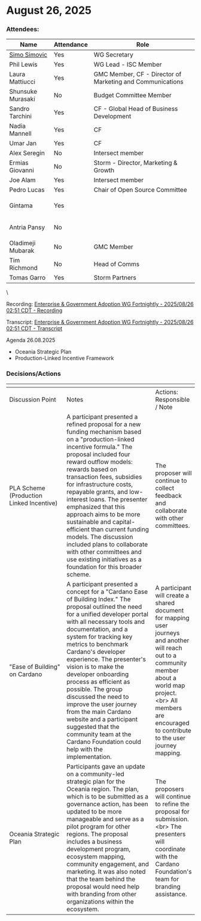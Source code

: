 # August 26, 2025

### Attendees:&#x20;

| Name                                                 | Attendance | Role                                                      |
| ---------------------------------------------------- | ---------- | --------------------------------------------------------- |
| [Simo Simovic](mailto:simo.simovic@intersectmbo.org) | Yes        | WG Secretary                                              |
| Phil Lewis                                           | Yes        | WG Lead - ISC Member                                      |
| Laura Mattiucci                                      | Yes        | GMC Member, CF - Director of Marketing and Communications |
| Shunsuke Murasaki                                    | No         | Budget Committee Member                                   |
| Sandro Tarchini                                      | Yes        | CF - Global Head of Business Development                  |
| Nadia Mannell                                        | Yes        | CF                                                        |
| Umar Jan                                             | Yes        | CF                                                        |
| Alex Seregin                                         | No         | Intersect member                                          |
| Ermias Giovanni                                      | No         | Storm - Director, Marketing & Growth                      |
| Joe Alam                                             | Yes        | Intersect member                                          |
| Pedro Lucas                                          | Yes        | Chair of Open Source Committee                            |
| Gintama                                              | Yes        | <p><br></p>                                               |
| Antria Pansy                                         | No         | <p><br></p>                                               |
| Oladimeji Mubarak                                    | No         | GMC Member                                                |
| Tim Richmond                                         | No         | Head of Comms                                             |
| Tomas Garro                                          | Yes        | Storm Partners                                            |

\


Recording: [Enterprise & Government Adoption WG Fortnightly - 2025/08/26 02:51 CDT - Recording](https://drive.google.com/file/d/1PHuwitccpEm2SBD4kCP1_phtyAb73cp6/view)

Transcript: [Enterprise & Government Adoption WG Fortnightly - 2025/08/26 02:51 CDT - Transcript](https://docs.google.com/document/d/1RczScT6idXADK4lScjAqGZ8xHPsz2VfRN8HFKqudp9Q/edit?tab=t.0)



Agenda 26.08.2025

* Oceania Strategic Plan
* Production-Linked Incentive Framework

### Decisions/Actions

<table data-header-hidden><thead><tr><th width="152.47265625"></th><th width="252.359375"></th><th></th></tr></thead><tbody><tr><td>Discussion Point</td><td>Notes</td><td>Actions: Responsible / Note</td></tr><tr><td>PLA Scheme (Production Linked Incentive)</td><td>A participant presented a refined proposal for a new funding mechanism based on a "production-linked incentive formula." The proposal included four reward outflow models: rewards based on transaction fees, subsidies for infrastructure costs, repayable grants, and low-interest loans. The presenter emphasized that this approach aims to be more sustainable and capital-efficient than current funding models. The discussion included plans to collaborate with other committees and use existing initiatives as a foundation for this broader scheme.</td><td>The proposer will continue to collect feedback and collaborate with other committees.</td></tr><tr><td>"Ease of Building" on Cardano</td><td>A participant presented a concept for a "Cardano Ease of Building Index." The proposal outlined the need for a unified developer portal with all necessary tools and documentation, and a system for tracking key metrics to benchmark Cardano's developer experience. The presenter's vision is to make the developer onboarding process as efficient as possible. The group discussed the need to improve the user journey from the main Cardano website and a participant suggested that the community team at the Cardano Foundation could help with the implementation.</td><td>A participant will create a shared document for mapping user journeys and another will reach out to a community member about a world map project. &#x3C;br> All members are encouraged to contribute to the user journey mapping.</td></tr><tr><td>Oceania Strategic Plan</td><td>Participants gave an update on a community-led strategic plan for the Oceania region. The plan, which is to be submitted as a governance action, has been updated to be more manageable and serve as a pilot program for other regions. The proposal includes a business development program, ecosystem mapping, community engagement, and marketing. It was also noted that the team behind the proposal would need help with branding from other organizations within the ecosystem.</td><td>The proposers will continue to refine the proposal for submission. &#x3C;br> The presenters will coordinate with the Cardano Foundation's team for branding assistance.</td></tr></tbody></table>
